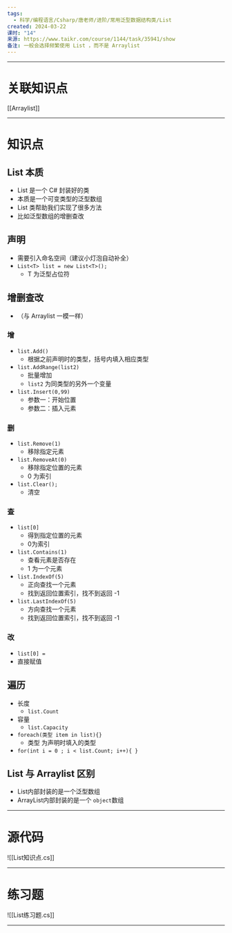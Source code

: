 ```yaml
---
tags:
  - 科学/编程语言/Csharp/唐老师/进阶/常用泛型数据结构类/List
created: 2024-03-22
课时: "14"
来源: https://www.taikr.com/course/1144/task/35941/show
备注: 一般会选择频繁使用 List ，而不是 Arraylist
---
```


---
# 关联知识点

[[Arraylist]]

---
# 知识点

## List 本质

- List 是一个 C# 封装好的类
- 本质是一个可变类型的泛型数组
- List 类帮助我们实现了很多方法
- 比如泛型数组的增删查改
## 声明

- 需要引入命名空间（建议小灯泡自动补全）
- `List<T> list = new List<T>();`
	- T 为泛型占位符
## 增删查改
 
- （与 Arraylist 一模一样）
### 增

- `list.Add()`
	- 根据之前声明时的类型，括号内填入相应类型
- `list.AddRange(list2)`
	- 批量增加
	- `list2` 为同类型的另外一个变量
- `list.Insert(0,99)`
	- 参数一：开始位置
	- 参数二：插入元素
### 删

- `list.Remove(1)`
	- 移除指定元素
- `list.RemoveAt(0)`
	- 移除指定位置的元素
	- 0 为索引
- `list.Clear();`
	- 清空
### 查

- `list[0]`
	- 得到指定位置的元素
	- 0为索引
- `list.Contains(1)`
	- 查看元素是否存在
	- 1 为一个元素
- `list.IndexOf(5)`
	- 正向查找一个元素
	- 找到返回位置索引，找不到返回 -1
- `list.LastIndexOf(5)`
	- 方向查找一个元素
	- 找到返回位置索引，找不到返回 -1
### 改

- `list[0] = `
-  直接赋值
## 遍历

- 长度
	- `list.Count`
- 容量
	- `list.Capacity`
- `foreach(类型 item in list){}`
	- 类型 为声明时填入的类型
- `for(int i = 0 ; i < list.Count; i++){ }`
## List 与 Arraylist 区别

- List内部封装的是一个泛型数组
- ArrayList内部封装的是一个 `object`数组

---
# 源代码

![[List知识点.cs]]

---
# 练习题

![[List练习题.cs]]

---

